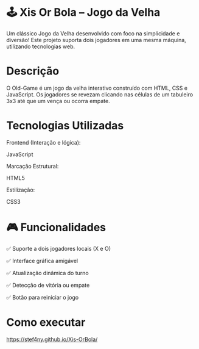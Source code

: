 # 🕹️ Xis Or Bola – Jogo da Velha
Um clássico Jogo da Velha desenvolvido com foco na simplicidade e diversão! Este projeto suporta dois jogadores em uma mesma máquina, utilizando tecnologias web.

#  Descrição
O Old-Game é um jogo da velha interativo construído com HTML, CSS e JavaScript. Os jogadores se revezam clicando nas células de um tabuleiro 3x3 até que um vença ou ocorra empate.

# Tecnologias Utilizadas
Frontend (Interação e lógica):

JavaScript 

Marcação Estrutural:

HTML5

Estilização:

CSS3

# 🎮 Funcionalidades
✅ Suporte a dois jogadores locais (X e O)

✅ Interface gráfica amigável

✅ Atualização dinâmica do turno

✅ Detecção de vitória ou empate

✅ Botão para reiniciar o jogo

# Como executar

https://stef4ny.github.io/Xis-OrBola/


 
